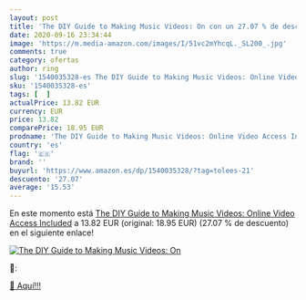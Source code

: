 ```yaml
---
layout: post
title: 'The DIY Guide to Making Music Videos: On con un 27.07 % de descuento'
date: 2020-09-16 23:34:44
image: 'https://m.media-amazon.com/images/I/51vc2mYhcqL._SL200_.jpg'
comments: true
category: ofertas
author: ring
slug: '1540035328-es The DIY Guide to Making Music Videos: Online Video Access...'
sku: '1540035328-es'
tags: [  ]
actualPrice: 13.82 EUR
currency: EUR
price: 13.82
comparePrice: 18.95 EUR
prodname: 'The DIY Guide to Making Music Videos: Online Video Access Included'
country: 'es'
flag: '🇪🇸'
brand: ''
buyurl: 'https://www.amazon.es/dp/1540035328/?tag=tolees-21'
descuento: '27.07'
average: '15.53'
---
```


En este momento está [The DIY Guide to Making Music Videos: Online Video Access Included](https://www.amazon.es/dp/1540035328/?tag=tolees-21) a 13.82 EUR (original: 18.95 EUR) (27.07 %  de descuento) en el siguiente enlace!

[![The DIY Guide to Making Music Videos: On](https://m.media-amazon.com/images/I/51vc2mYhcqL._SL200_.jpg)](https://www.amazon.es/dp/1540035328/?tag=tolees-21)

🔎:


[🛒 Aquí!!!](https://www.amazon.es/dp/1540035328/?tag=tolees-21)

